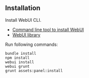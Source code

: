 ## Installation

Install WebUI CLI.

 - [Command line tool to install WebUI](https://github.com/mikoweb/node-webui-installer)
 - [WebUI library](https://github.com/mikoweb/webui)

Run following commands:

    bundle install
    npm install
    webui install
    webui grunt
    grunt assets:panel:install
